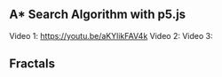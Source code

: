 ## A* Search Algorithm with p5.js

Video 1: https://youtu.be/aKYlikFAV4k
Video 2:
Video 3:

## Fractals
